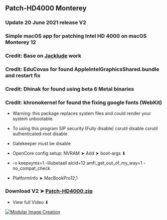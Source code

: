 ## Patch-HD4000 Monterey 

### Update 20 June 2021 release V2

### Simple macOS app for patching Intel HD 4000 on macOS Monterey 12

### Credit: Base on [Jacklude](https://github.com/jacklukem) work
### Credit: EduCovas for found AppleIntelGraphicsShared.bundle and restart fix
### Credit: Dhinak for found using beta 6 Metal binaries
### Credit: khronokernel for found the fixing google fonts (WebKit)
- Warning: this package replaces system files and could render your system unbootable.
- To using this program SIP security (Fully disable) csrutil disable csrutil authenticated-root disable 
- Gatekeeper must be disable

- OpenCore config setup: NVRAM ➤ Add ➤ boot-args ⬇︎
- -v keepsyms=1 -lilubetaall alcid=12 amfi_get_out_of_my_way=1 -no_compat_check
- PlatformInfo ➤ MacBookPro12,1

### Download V2 ➤ [Patch-HD4000.zip](https://github.com/chris1111/Patch-HD4000-Monterey/releases/tag/V2)

- View full Video ⬇︎

[![Modular Image Creation](https://user-images.githubusercontent.com/6248794/118173318-6a820080-b3fb-11eb-9ba5-203165fb6f26.png)](https://youtu.be/JnMh_icnYpw)
 

